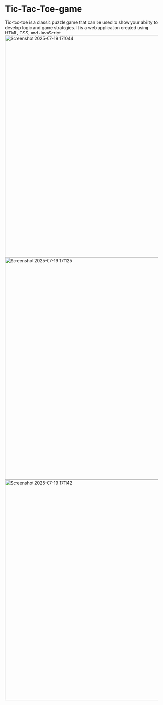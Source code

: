 # Tic-Tac-Toe-game
Tic-tac-toe is a classic puzzle game that can be used to show your ability to develop logic  and game strategies. It is a web application created using HTML, CSS, and JavaScript. 
 <img width="1589" height="732" alt="Screenshot 2025-07-19 171044" src="https://github.com/user-attachments/assets/04e10dd7-fc52-4982-8ecf-d2b462d9327d" />
<img width="1567" height="732" alt="Screenshot 2025-07-19 171125" src="https://github.com/user-attachments/assets/cec6a195-b3a0-4c6d-9a02-f08cadee9408" />
<img width="1565" height="727" alt="Screenshot 2025-07-19 171142" src="https://github.com/user-attachments/assets/f16efaa8-75ba-400a-86a2-88c4db7dd1d9" />
